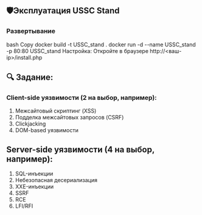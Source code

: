 ## 🛡️Эксплуатация USSC Stand
### Развертывание
bash
Copy
docker build -t USSC_stand .
docker run -d --name USSC_stand -p 80:80 USSC_stand
Настройка:
Откройте в браузере http://<ваш-ip>/install.php

## 🔍 Задание:
### Client-side уязвимости (2 на выбор, например):
1. Межсайтовый скриптинг (XSS)
2. Подделка межсайтовых запросов (CSRF)
3. Clickjacking
4. DOM-based уязвимости

## Server-side уязвимости (4 на выбор, например):
1. SQL-инъекции
2. Небезопасная десериализация
3. XXE-инъекции
4. SSRF
5. RCE
6. LFI/RFI